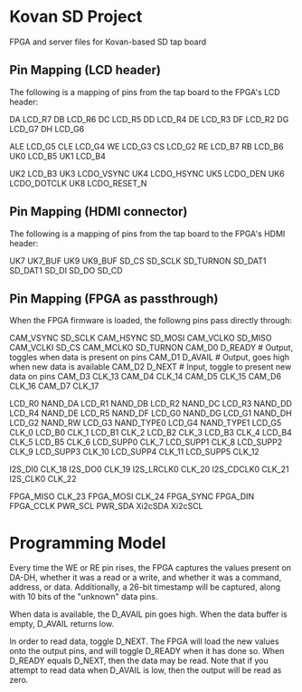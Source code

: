 Kovan SD Project
================

FPGA and server files for Kovan-based SD tap board


Pin Mapping (LCD header)
-----------

The following is a mapping of pins from the tap board to the FPGA's LCD header:

DA LCD\_R7
DB LCD\_R6
DC LCD\_R5
DD LCD\_R4
DE LCD\_R3
DF LCD\_R2
DG LCD\_G7
DH LCD\_G6

ALE LCD\_G5
CLE LCD\_G4
WE LCD\_G3
CS LCD\_G2
RE LCD\_B7
RB LCD\_B6
UK0 LCD\_B5
UK1 LCD\_B4

UK2 LCD\_B3
UK3 LCDO\_VSYNC
UK4 LCDO\_HSYNC
UK5 LCDO\_DEN
UK6 LCDO\_DOTCLK
UK8 LCDO\_RESET\_N


Pin Mapping (HDMI connector)
----------------------------

The following is a mapping of pins from the tap board to the FPGA's HDMI header:


UK7 UK7\_BUF
UK9 UK9\_BUF
SD\_CS
SD\_SCLK
SD\_TURNON
SD\_DAT1
SD\_DAT1
SD\_DI
SD\_DO
SD\_CD


Pin Mapping (FPGA as passthrough)
---------------------------------

When the FPGA firmware is loaded, the followng pins pass directly through:

CAM\_VSYNC SD\_SCLK
CAM\_HSYNC SD\_MOSI
CAM\_VCLKO SD\_MISO
CAM\_VCLKI SD\_CS
CAM\_MCLKO SD\_TURNON
CAM\_D0 D\_READY # Output, toggles when data is present on pins
CAM\_D1 D\_AVAIL # Output, goes high when new data is available
CAM\_D2 D\_NEXT # Input, toggle to present new data on pins
CAM\_D3 CLK\_13
CAM\_D4 CLK\_14
CAM\_D5 CLK\_15
CAM\_D6 CLK\_16
CAM\_D7 CLK\_17

LCD\_R0 NAND\_DA
LCD\_R1 NAND\_DB
LCD\_R2 NAND\_DC
LCD\_R3 NAND\_DD
LCD\_R4 NAND\_DE
LCD\_R5 NAND\_DF
LCD\_G0 NAND\_DG
LCD\_G1 NAND\_DH
LCD\_G2 NAND\_RW
LCD\_G3 NAND\_TYPE0
LCD\_G4 NAND\_TYPE1
LCD\_G5 CLK\_0
LCD\_B0 CLK\_1
LCD\_B1 CLK\_2
LCD\_B2 CLK\_3
LCD\_B3 CLK\_4
LCD\_B4 CLK\_5
LCD\_B5 CLK\_6
LCD\_SUPP0 CLK\_7
LCD\_SUPP1 CLK\_8
LCD\_SUPP2 CLK\_9
LCD\_SUPP3 CLK\_10
LCD\_SUPP4 CLK\_11
LCD\_SUPP5 CLK\_12

I2S\_DI0 CLK\_18
I2S\_DO0 CLK\_19
I2S\_LRCLK0 CLK\_20
I2S\_CDCLK0 CLK\_21
I2S\_CLK0 CLK\_22

FPGA\_MISO CLK\_23
FPGA\_MOSI CLK\_24
FPGA\_SYNC 
FPGA\_DIN 
FPGA\_CCLK
PWR\_SCL
PWR\_SDA
Xi2cSDA
Xi2cSCL


Programming Model
=================

Every time the WE or RE pin rises, the FPGA captures the values present on
DA-DH, whether it was a read or a write, and whether it was a command,
address, or data.  Additionally, a 26-bit timestamp will be captured, along
with 10 bits of the "unknown" data pins.

When data is available, the D\_AVAIL pin goes high.  When the data buffer
is empty, D\_AVAIL returns low.

In order to read data, toggle D\_NEXT.  The FPGA will load the new values
onto the output pins, and will toggle D\_READY when it has done so.  When
D\_READY equals D\_NEXT, then the data may be read.  Note that if you
attempt to read data when D\_AVAIL is low, then the output will be read as
zero.


